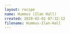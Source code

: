 ```yaml
---
layout: recipe
name: Hummus (Ilan Hall)
created: 2020-02-02 07:32:12
filename: Hummus-Ilan-Hall
---
```

